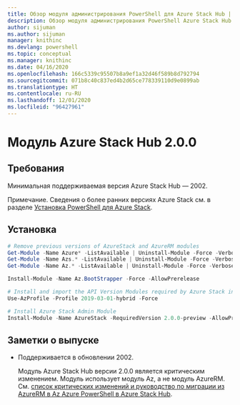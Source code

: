 ```yaml
---
title: Обзор модуля администрирования PowerShell для Azure Stack Hub | Документация Майкрософт
description: Обзор модуля администрирования PowerShell Azure Stack Hub с инструкциями по установке и настройке.
author: sijuman
ms.author: sijuman
manager: knithinc
ms.devlang: powershell
ms.topic: conceptual
ms.manager: knithinc
ms.date: 04/16/2020
ms.openlocfilehash: 166c5339c95507b8a9ef1a32d46f589b8d792794
ms.sourcegitcommit: 071b8c40c837ed4b2d65ce778339110d9e0899ab
ms.translationtype: HT
ms.contentlocale: ru-RU
ms.lasthandoff: 12/01/2020
ms.locfileid: "96427961"
---
```

# <a name="azure-stack-hub-module-200"></a>Модуль Azure Stack Hub 2.0.0

## <a name="requirements"></a>Требования

Минимальная поддерживаемая версия Azure Stack Hub — 2002.

Примечание. Сведения о более ранних версиях Azure Stack см. в разделе [Установка PowerShell для Azure Stack](/azure/azure-stack/azure-stack-powershell-install#install-azure-stack-powershell).

## <a name="install"></a>Установка

```powershell
# Remove previous versions of AzureStack and AzureRM modules
Get-Module -Name Azure* -ListAvailable | Uninstall-Module -Force -Verbose -ErrorAction Continue
Get-Module -Name Azs.* -ListAvailable | Uninstall-Module -Force -Verbose -ErrorAction Continue
Get-Module -Name Az.* -ListAvailable | Uninstall-Module -Force -Verbose -ErrorAction Continue

Install-Module -Name Az.BootStrapper -Force -AllowPrerelease

# Install and import the API Version Modules required by Azure Stack into the current PowerShell session.
Use-AzProfile -Profile 2019-03-01-hybrid -Force

# Install Azure Stack Admin Module
Install-Module -Name AzureStack -RequiredVersion 2.0.0-preview -AllowPrerelease
```


## <a name="release-notes"></a>Заметки о выпуске

* Поддерживается в обновлении 2002.  

  Модуль Azure Stack Hub версии 2.0.0 является критическим изменением. Модуль использует модуль Az, а не модуль AzureRM. См. [список критических изменений и руководство по миграции из AzureRM в Az Azure PowerShell в Azure Stack Hub](/azure-stack/operator/azure-stack-powershell-install).